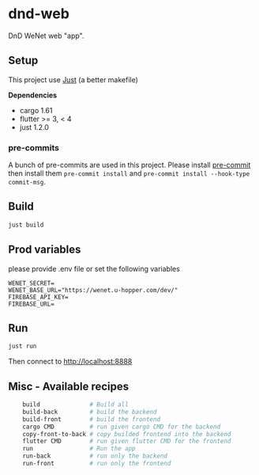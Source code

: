 # dnd-web

DnD WeNet web "app".

## Setup

This project use [Just](https://github.com/casey/just) (a better makefile)

**Dependencies**

  - cargo 1.61
  - flutter >= 3, < 4
  - just 1.2.0

### pre-commits

A bunch of pre-commits are used in this project. Please install [pre-commit](https://pre-commit.com/) then install them `pre-commit install` and `pre-commit install --hook-type commit-msg`.

## Build

```bash
just build
```

## Prod variables

please provide .env file or set the following variables

```
WENET_SECRET=
WENET_BASE_URL="https://wenet.u-hopper.com/dev/"
FIREBASE_API_KEY=
FIREBASE_URL=
```

## Run

```bash
just run
```

Then connect to <http://localhost:8888>

## Misc - Available recipes

```bash
    build              # Build all
    build-back         # build the backend
    build-front        # build the frontend
    cargo CMD          # run given cargo CMD for the backend
    copy-front-to-back # copy builded frontend into the backend
    flutter CMD        # run given flutter CMD for the frontend
    run                # Run the app
    run-back           # run only the backend
    run-front          # run only the frontend
```
